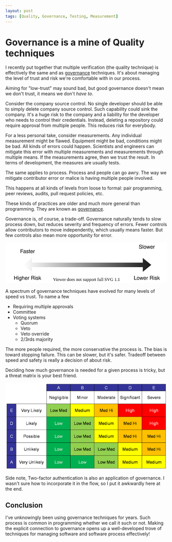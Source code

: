 ```yaml
---
layout: post
tags: [Quality, Governance, Testing, Measurement]
---
```


# Governance is a mine of Quality techniques

I recently put together that multiple verification (the quality technique) is effectively the same and as [governance](https://en.wikipedia.org/wiki/Corporate_governance) techniques. It's about managing the level of trust and risk we're comfortable with in our process.

Aiming for "low-trust" may sound bad, but good governance doesn't mean we don't trust, it means we don't *have to*.

Consider the company source control. No single developer should be able to simply delete company source control. Such capability could sink the company. It's a huge risk to the company and a liability for the developer who needs to control their credentials. Instead, deleting a repository could require approval from multiple people. This reduces risk for everybody.

For a less personal take, consider measurements. Any individual measurement might be flawed. Equipment might be bad, conditions might be bad. All kinds of errors could happen. Scientists and engineers can mitigate this error with multiple measurements and measurements through multiple means. If the measurements agree, then we trust the result. In terms of development, the measures are usually tests.

The same applies to process. Process and people can go awry. The way we mitigate contributor error or malice is having multiple people involved.

This happens at all kinds of levels from loose to formal: pair programming, peer reviews, audits, pull request policies, etc.

These kinds of practices are older and much more general than programming. They are known as [governance](https://en.wikipedia.org/wiki/Corporate_governance).

Governance is, of course, a trade-off. Governance naturally tends to slow process down, but reduces severity and frequency of errors. Fewer controls allow contributors to move independently, which usually means faster. But few controls also mean more opportunity for error.

![governance risk vs speed spectrum](../post-media/Governance-and-Multiple-Verification/risk-spectrum.drawio.svg)

A spectrum of governance techniques have evolved for many levels of speed vs trust. To name a few 
- Requiring multiple approvals
- Committee
- Voting systems 
  - Quorum
  - Veto
  - Veto override
  - 2/3rds majority

The more people required, the more conservative the process is. The bias is toward stopping failure. This can be slower, but it's safer. Tradeoff between speed and safety is really a decision of about risk. 

Deciding how much governance is needed for a given process is tricky, but a threat matrix is your best friend.

![](../post-media/threat-matrix.png)

Side note, Two-factor authentication is also an application of governance. I wasn't sure how to incorporate it in the flow, so I put it awkwardly here at the end.

## Conclusion

I've unknowingly been using governance techniques for years. Such process is common in programming whether we call it such or not. Making the explicit connection to governance opens up a well-developed trove of techniques for managing software and software process effectively!